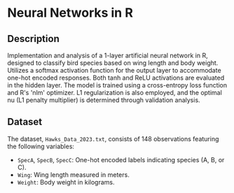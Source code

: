 # Neural Networks in R

## Description
Implementation and analysis of a 1-layer artificial neural network in R, designed to classify bird species based on wing length and body weight. Utilizes a softmax activation function for the output layer to accommodate one-hot encoded responses. Both tanh and ReLU activations are evaluated in the hidden layer. The model is trained using a cross-entropy loss function and R's 'nlm' optimizer. L1 regularization is also employed, and the optimal nu (L1 penalty multiplier) is determined through validation analysis.

## Dataset
The dataset, `Hawks_Data_2023.txt`, consists of 148 observations featuring the following variables:
- `SpecA`, `SpecB`, `SpecC`: One-hot encoded labels indicating species (A, B, or C).
- `Wing`: Wing length measured in meters.
- `Weight`: Body weight in kilograms.

